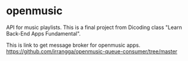 # openmusic
API for music playlists. This is a final project from Dicoding class "Learn Back-End Apps Fundamental".  

This is link to get message broker for openmusic apps.
https://github.com/irrangga/openmusic-queue-consumer/tree/master
